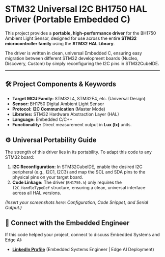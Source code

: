 # STM32 Universal I2C BH1750 HAL Driver (Portable Embedded C) 

This project provides a **portable, high-performance driver** for the BH1750 Ambient Light Sensor, designed for use across the entire **STM32 microcontroller family** using the **STM32 HAL Library**.

The driver is written in clean, universal Embedded C, ensuring easy migration between different STM32 development boards (Nucleo, Discovery, Custom) by simply reconfiguring the I2C pins in STM32CubeIDE.

---

## 🛠 Project Components & Keywords

* **Target MCU Family:** STM32L4, STM32F4, etc. (Universal Design)
* **Sensor:** BH1750 Digital Ambient Light Sensor
* **Protocol:** **I2C Communication** (Master Mode)
* **Libraries:** STM32 Hardware Abstraction Layer (HAL)
* **Language:** Embedded C/C++
* **Functionality:** Direct measurement output in **Lux (lx)** units.

## ⚙️ Universal Portability Guide

The strength of this driver lies in its portability. To adapt this code to any STM32 board:

1.  **I2C Reconfiguration:** In STM32CubeIDE, enable the desired I2C peripheral (e.g., I2C1, I2C3) and map the SCL and SDA pins to the physical pins on your target board.
2.  **Code Linkage:** The driver (`BH1750.h`) only requires the `I2C_HandleTypeDef` structure, ensuring a clean, universal interface across all HAL versions.

*(Insert your screenshots here: Configuration, Code Snippet, and Serial Output.)*

## 🔗 Connect with the Embedded Engineer

If this code helped your project, connect to discuss Embedded Systems and Edge AI:

* [**LinkedIn Profile**](https://www.linkedin.com/in/laingam98) (Embedded Systems Engineer | Edge AI Deployment)
